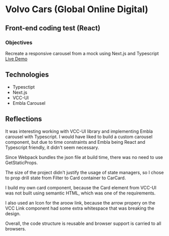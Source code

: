 # Volvo Cars (Global Online Digital)
## Front-end coding test (React)

### Objectives
Recreate a responsive carousel from a mock using Next.js and Typescript
[Live Demo](https://god-frontend-code-test-aleksmarinova.vercel.app/)
## Technologies 
- Typesctipt
- Next.js
- VCC-UI
- Embla Carousel

## Reflections
It was interesting working with VCC-UI library and implementing Embla carousel with Typescript. I would have liked to build a custom carousel component, but due to time constraints and Embla being React and Typescript friendly, it didn't seem necessary.

Since Webpack bundles the json file at build time, there was no need to use GetStaticProps.

The size of the project didn't justify the usage of state managers, so I chose to prop drill state from Filter to Card container to CarCard.

I build my own card component, because the Card element from VCC-UI was not built using semantic HTML, which was one of the requirements.

I also used an Icon for the aroow link, because the arrow propery on the VCC Link component had some extra whitespace that was breaking the design.

Overall, the code structure is reusable and browser support is carried to all browsers.